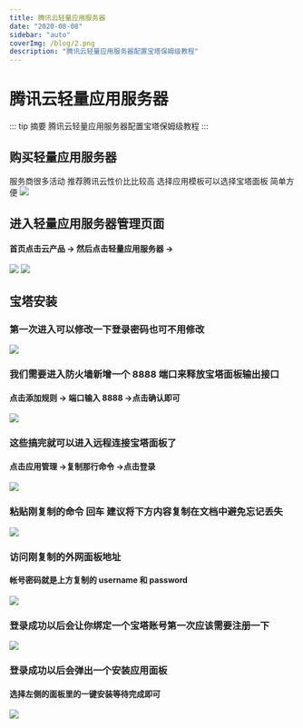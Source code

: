 ```yaml
---
title: 腾讯云轻量应用服务器
date: "2020-08-08"
sidebar: "auto"
coverImg: /blog/2.png
description: "腾讯云轻量应用服务器配置宝塔保姆级教程"
---
```


# 腾讯云轻量应用服务器

::: tip 摘要
腾讯云轻量应用服务器配置宝塔保姆级教程
:::

<!-- more -->

## 购买轻量应用服务器

服务商很多活动 推荐腾讯云性价比比较高
选择应用模板可以选择宝塔面板 简单方便
![](/Tutorial-assets/3.png)

## 进入轻量应用服务器管理页面

#### 首页点击云产品 -> 然后点击轻量应用服务器 ->

![](/Tutorial-assets/1.png)
![](/Tutorial-assets/2.png)

## 宝塔安装

### 第一次进入可以修改一下登录密码也可不用修改

![](/Tutorial-assets/4.png)

### 我们需要进入防火墙新增一个 8888 端口来释放宝塔面板输出接口<br>

#### 点击添加规则 -> 端口输入 8888 ->点击确认即可

![](/Tutorial-assets/5.png)

### 这些搞完就可以进入远程连接宝塔面板了<br>

#### 点击应用管理 ->复制那行命令 ->点击登录

![](/Tutorial-assets/6.png)

### 粘贴刚复制的命令 回车 建议将下方内容复制在文档中避免忘记丢失

![](/Tutorial-assets/7.png)

### 访问刚复制的外网面板地址

#### 帐号密码就是上方复制的 username 和 password

![](/Tutorial-assets/8.png)

### 登录成功以后会让你绑定一个宝塔账号第一次应该需要注册一下

![](/Tutorial-assets/9.png)

### 登录成功以后会弹出一个安装应用面板

#### 选择左侧的面板里的一键安装等待完成即可

![](/Tutorial-assets/10.png)
